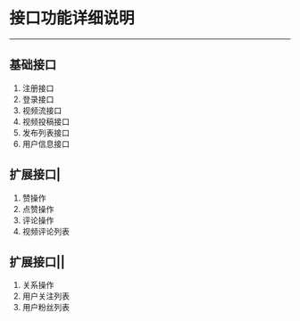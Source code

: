 # 接口功能详细说明

---

## 基础接口

1. 注册接口
2. 登录接口
3. 视频流接口
4. 视频投稿接口
5. 发布列表接口
6. 用户信息接口

## 扩展接口|

1. 赞操作
2. 点赞操作
3. 评论操作
4. 视频评论列表

## 扩展接口||

1. 关系操作
2. 用户关注列表
3. 用户粉丝列表